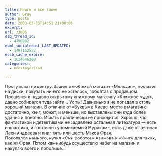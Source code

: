 ```yaml
---
title: Книги и все такое
author: Gray
type: posts
date: 2003-05-03T14:51:21+00:00
excerpt:
url: /3005
dsq_thread_id:
  - 4796992
esml_socialcount_LAST_UPDATED:
  - 1497152522
essb_cache_expire:
  - 1614646209
categories:
  - Uncategorized

---
```








Прогулялся по центру. Зашел в любимый магазин &#171;Мелодия&#187;, поглазел на диски, покупать ничего не хотелось, поболтал с продавцом. Прошелся к недавно открытому книжному магазину &#171;Книжное чудо&#187;, давно собирался туда зайти&#8230; Ух ты! Давненько я не попадал в столь хороший магазин. В отличие от &#171;Буквы&#187; в Киеве, места в магазине достаточно, книг, может, и меньше, но выставлены они куда более удачно и понятно. Искать практически не приходится. Хорошо, что фантастикой и детективами не задавлена остальная литература &#8212; есть и классика, и постоянно упоминаемый Мураками, есть даже &#171;Паутина&#187; Лехи Андреева и книг пять или шесть Макса Фрая.  
Покопался немного, купил &#171;Сны роботов&#187; Азимова и &#171;Книгу для таких, как я&#187; Фрая. Потом как-нибудь осуществлю набег на магазин и накуплю всего и побольше&#8230;